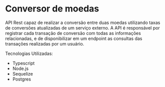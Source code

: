 # Conversor de moedas

API Rest capaz de realizar a conversão entre duas moedas utilizando taxas de conversões atualizadas de um serviço externo.
A API é responsável por registrar cada transação de conversão com todas as informações relacionadas, e de disponibilizar em um endpoint as consultas das transações realizadas por um usuário.


Tecnologias Utilizadas:

* Typescript
* Node.js
* Sequelize
* Postgres
